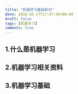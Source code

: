 ```yaml
---
title: "机器学习基础知识"
date: 2018-05-17T17:47:36+08:00
draft: false
tags: [机器学习]
cmments: true
---
```


## 1.什么是机器学习
## 2.机器学习相关资料
## 3.机器学习基础
